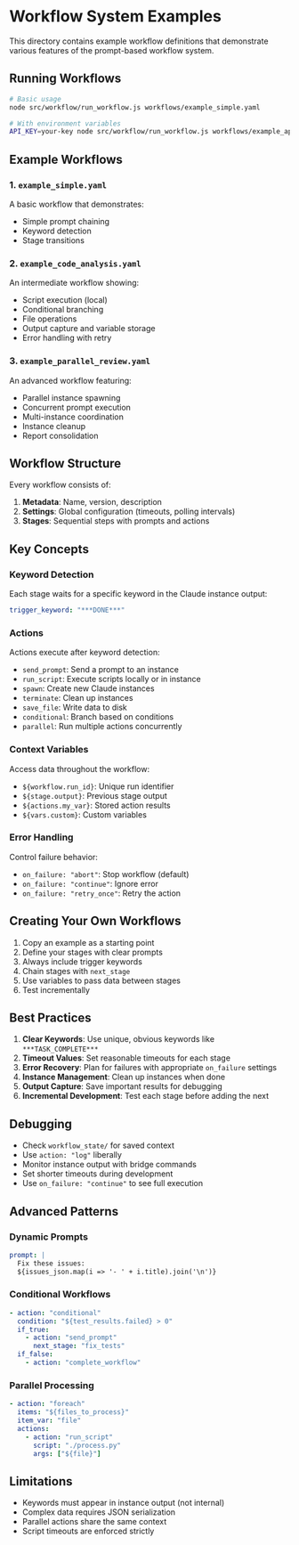 # Workflow System Examples

This directory contains example workflow definitions that demonstrate various features of the prompt-based workflow system.

## Running Workflows

```bash
# Basic usage
node src/workflow/run_workflow.js workflows/example_simple.yaml

# With environment variables
API_KEY=your-key node src/workflow/run_workflow.js workflows/example_api_integration.yaml
```

## Example Workflows

### 1. `example_simple.yaml`
A basic workflow that demonstrates:
- Simple prompt chaining
- Keyword detection
- Stage transitions

### 2. `example_code_analysis.yaml`
An intermediate workflow showing:
- Script execution (local)
- Conditional branching
- File operations
- Output capture and variable storage
- Error handling with retry

### 3. `example_parallel_review.yaml`
An advanced workflow featuring:
- Parallel instance spawning
- Concurrent prompt execution
- Multi-instance coordination
- Instance cleanup
- Report consolidation

## Workflow Structure

Every workflow consists of:

1. **Metadata**: Name, version, description
2. **Settings**: Global configuration (timeouts, polling intervals)
3. **Stages**: Sequential steps with prompts and actions

## Key Concepts

### Keyword Detection
Each stage waits for a specific keyword in the Claude instance output:
```yaml
trigger_keyword: "***DONE***"
```

### Actions
Actions execute after keyword detection:
- `send_prompt`: Send a prompt to an instance
- `run_script`: Execute scripts locally or in instance
- `spawn`: Create new Claude instances
- `terminate`: Clean up instances
- `save_file`: Write data to disk
- `conditional`: Branch based on conditions
- `parallel`: Run multiple actions concurrently

### Context Variables
Access data throughout the workflow:
- `${workflow.run_id}`: Unique run identifier
- `${stage.output}`: Previous stage output
- `${actions.my_var}`: Stored action results
- `${vars.custom}`: Custom variables

### Error Handling
Control failure behavior:
- `on_failure: "abort"`: Stop workflow (default)
- `on_failure: "continue"`: Ignore error
- `on_failure: "retry_once"`: Retry the action

## Creating Your Own Workflows

1. Copy an example as a starting point
2. Define your stages with clear prompts
3. Always include trigger keywords
4. Chain stages with `next_stage`
5. Use variables to pass data between stages
6. Test incrementally

## Best Practices

1. **Clear Keywords**: Use unique, obvious keywords like `***TASK_COMPLETE***`
2. **Timeout Values**: Set reasonable timeouts for each stage
3. **Error Recovery**: Plan for failures with appropriate `on_failure` settings
4. **Instance Management**: Clean up instances when done
5. **Output Capture**: Save important results for debugging
6. **Incremental Development**: Test each stage before adding the next

## Debugging

- Check `workflow_state/` for saved context
- Use `action: "log"` liberally
- Monitor instance output with bridge commands
- Set shorter timeouts during development
- Use `on_failure: "continue"` to see full execution

## Advanced Patterns

### Dynamic Prompts
```yaml
prompt: |
  Fix these issues:
  ${issues_json.map(i => '- ' + i.title).join('\n')}
```

### Conditional Workflows
```yaml
- action: "conditional"
  condition: "${test_results.failed} > 0"
  if_true:
    - action: "send_prompt"
      next_stage: "fix_tests"
  if_false:
    - action: "complete_workflow"
```

### Parallel Processing
```yaml
- action: "foreach"
  items: "${files_to_process}"
  item_var: "file"
  actions:
    - action: "run_script"
      script: "./process.py"
      args: ["${file}"]
```

## Limitations

- Keywords must appear in instance output (not internal)
- Complex data requires JSON serialization
- Parallel actions share the same context
- Script timeouts are enforced strictly